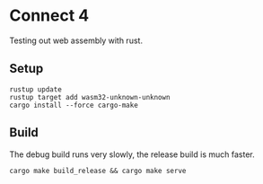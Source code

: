 # Connect 4

Testing out web assembly with rust.

## Setup

```
rustup update
rustup target add wasm32-unknown-unknown
cargo install --force cargo-make
```

## Build

The debug build runs very slowly, the release build is much faster.

```
cargo make build_release && cargo make serve
```
